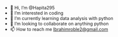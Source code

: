- 👋 Hi, I’m @Hapita295
- 👀 I’m interested in coding 
- 🌱 I’m currently learning data analysis with python
- 💞️ I’m looking to collaborate on anything python
- 📫 How to reach me Ibrahimroble2@gmail.com

<!---
Hapita295/Hapita295 is a ✨ special ✨ repository because its `README.md` (this file) appears on your GitHub profile.
You can click the Preview link to take a look at your changes.
--->

